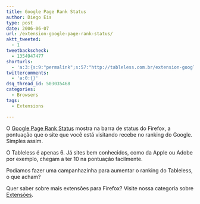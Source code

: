 ```yaml
---
title: Google Page Rank Status
author: Diego Eis
type: post
date: 2006-06-07
url: /extension-google-page-rank-status/
aktt_tweeted:
  - 1
tweetbackscheck:
  - 1354947477
shorturls:
  - 'a:3:{s:9:"permalink";s:57:"http://tableless.com.br/extension-google-page-rank-status";s:7:"tinyurl";s:26:"http://tinyurl.com/3tdcrct";s:4:"isgd";s:19:"http://is.gd/e3lZZ2";}'
twittercomments:
  - 'a:0:{}'
dsq_thread_id: 503035468
categories:
  - Browsers
tags:
  - Extensions

---
```

O [Google Page Rank Status][1] mostra na barra de status do Firefox, a pontuação que o site que você está visitando recebe no ranking do Google. Simples assim.

O Tableless é apenas 6. Já sites bem conhecidos, como da Apple ou Adobe por exemplo, chegam a ter 10 na pontuação facilmente.<!--more-->


  
Podíamos fazer uma campanhazinha para aumentar o ranking do Tableless, o que acham?

Quer saber sobre mais extensões para Firefox? Visite nossa categoria sobre [Extensões][2].

 [1]: http://www.tapouillo.com/firefox_extension/
 [2]: http://tableless.com.br/categorias/extensions/